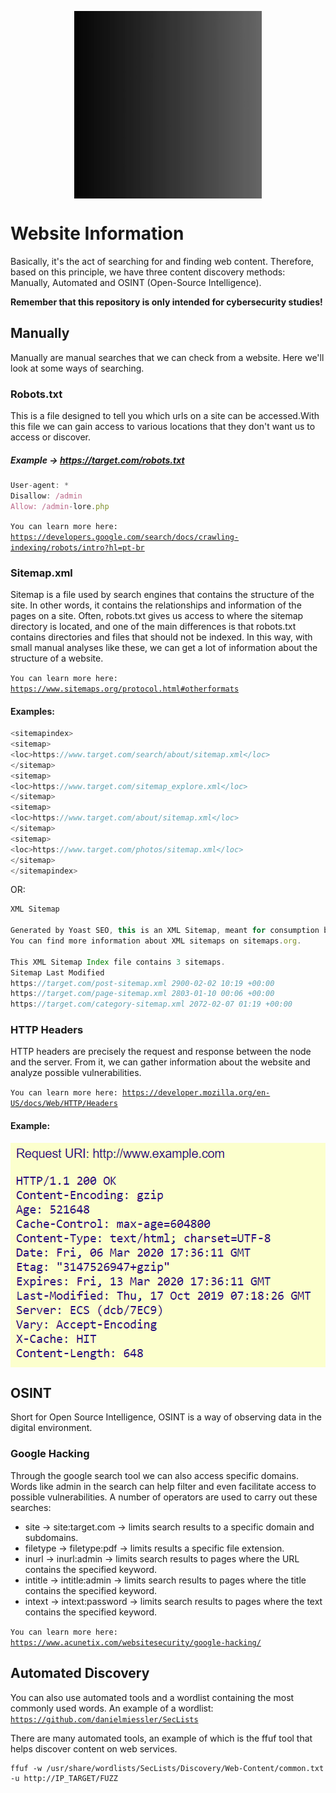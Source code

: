 <p align="center"><img align="center" width="300" height="300" src="./assets/The Content.gif"/></p>

# Website Information
Basically, it's the act of searching for and finding web content. Therefore, based on this principle, we have three content discovery methods: Manually, Automated and OSINT (Open-Source Intelligence).

**Remember that this repository is only intended for cybersecurity studies!**
## Manually 
Manually are manual searches that we can check from a website. Here we'll look at some ways of searching.

### **Robots.txt**
This is a file designed to tell you which urls on a site can be accessed.With this file we can gain access to various locations that they don't want us to access or discover.

##### **Example** -> https://target.com/robots.txt
```javascript
User-agent: *
Disallow: /admin
Allow: /admin-lore.php
```

<code>You can learn more here: https://developers.google.com/search/docs/crawling-indexing/robots/intro?hl=pt-br</code>

### Sitemap.xml
Sitemap is a file used by search engines that contains the structure of the site. In other words, it contains the relationships and information of the pages on a site. Often, robots.txt gives us access to where the sitemap directory is located, and one of the main differences is that robots.txt contains directories and files that should not be indexed. In this way, with small manual analyses like these, we can get a lot of information about the structure of a website.

<code>You can learn more here:
https://www.sitemaps.org/protocol.html#otherformats</code>

#### Examples:
```javascript
<sitemapindex>
<sitemap>
<loc>https://www.target.com/search/about/sitemap.xml</loc>
</sitemap>
<sitemap>
<loc>https://www.target.com/sitemap_explore.xml</loc>
</sitemap>
<sitemap>
<loc>https://www.target.com/about/sitemap.xml</loc>
</sitemap>
<sitemap>
<loc>https://www.target.com/photos/sitemap.xml</loc>
</sitemap>
</sitemapindex>
```

OR:
```javascript
XML Sitemap

Generated by Yoast SEO, this is an XML Sitemap, meant for consumption by search engines.
You can find more information about XML sitemaps on sitemaps.org.

This XML Sitemap Index file contains 3 sitemaps.
Sitemap	Last Modified
https://target.com/post-sitemap.xml	2900-02-02 10:19 +00:00
https://target.com/page-sitemap.xml	2803-01-10 00:06 +00:00
https://target.com/category-sitemap.xml	2072-02-07 01:19 +00:00
```

### HTTP Headers
HTTP headers are precisely the request and response between the node and the server. From it, we can gather information about the website and analyze possible vulnerabilities.

<code>You can learn more here:
https://developer.mozilla.org/en-US/docs/Web/HTTP/Headers</code>
#### Example:
<p align="center"><img align="center" width="504" height="359" src="./assets/http-response-header.png"/></p>

## OSINT
Short for Open Source Intelligence, OSINT is a way of observing data in the digital environment.

### Google Hacking
Through the google search tool we can also access specific domains. Words like admin in the search can help filter and even facilitate access to possible vulnerabilities. A number of operators are used to carry out these searches:
* site -> site:target.com ->  limits search results to a specific domain and subdomains.
* filetype -> filetype:pdf -> limits results a specific file extension.
* inurl -> inurl:admin -> limits search results to pages where the URL contains the specified keyword.
* intitle -> intitle:admin -> limits  search results to pages where the title contains the specified keyword.
* intext -> intext:password -> limits search results to pages where the text contains the specified keyword.

<code>You can learn more here:
https://www.acunetix.com/websitesecurity/google-hacking/</code>

## Automated Discovery
You can also use automated tools and a wordlist containing the most commonly used words. An example of a wordlist: 
<code>https://github.com/danielmiessler/SecLists</code>

 There are many automated tools, an example of which is the ffuf tool that helps discover content on web services.
 ```shell-session
 ffuf -w /usr/share/wordlists/SecLists/Discovery/Web-Content/common.txt -u http://IP_TARGET/FUZZ
 ```